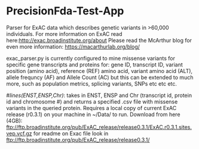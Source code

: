 # PrecisionFda-Test-App

Parser for ExAC data which describes genetic variants in >60,000 individuals. 
For more information on ExAC read here:http://exac.broadinstitute.org/about
Please read the McArthur blog for even more information: https://macarthurlab.org/blog/

exac_parser.py is currently configured to mine missense variants for specific gene transcripts and proteins for:
gene ID, transcript ID, variant position (amino acid), reference (REF) amino acid, variant amino acid (ALT), allele frequncy (AF) and Allele Count (AC) 
but this can be extended to much more, such as population metrics, splicing variants, SNPs etc etc etc. 

#<i>lines(ENST,ENSP,Chr)</i>: 
takes in ENST, ENSP and Chr (transcript id, protein id and chromosome #)  and returns a specified .csv file with missense variants in the queried protein. Requires a local copy of current ExAC release (r0.3.1) on your machine in ~/Data/ to run. 
Download from here (4GB): ftp://ftp.broadinstitute.org/pub/ExAC_release/release0.3.1/ExAC.r0.3.1.sites.vep.vcf.gz 
for readme on Exac file look in ftp://ftp.broadinstitute.org/pub/ExAC_release/release0.3.1/



